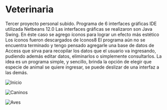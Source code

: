 # Veterinaria
Tercer proyecto personal subido.
Programa de 6 interfaces gráficas 
IDE utilizada Netbeans 12.0
Las interfaces gráficas se realizaron son Java Swing.
En éste caso se agrego íconos para lograr un efecto más estético
Los íconos fueron descargados de Iconos8
El programa aún no se encuentra terminado y tengo pensado agregarle una base de datos de Access que sirva para recopilar los datos que el usuario va ingresando,
pudiendo además editar datos, eliminarlos o simplemente consultarlos.
La idea es un programa simple, y sencillo, brinda la opción de elegir que especie de animal se quiere ingresar, se puede deslizar de una interfaz 
a las demás. 

![Inicio](https://raw.github.com/walkiria-paturlanne/Veterinaria/master/Capturas/Veterinaria%20Inicio.png)

![Caninos](https://raw.github.com/walkiria-paturlanne/Veterinaria/master/Capturas/caninos%20beep.png)

![Aves](https://raw.github.com/walkiria-paturlanne/Veterinaria/master/Capturas/aves.png)
